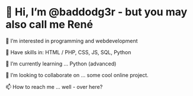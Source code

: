 <!---
baddodg3r/baddodg3r is a ✨ special ✨ repository because its `README.md` (this file) appears on your GitHub profile.
You can click the Preview link to take a look at your changes.
--->
<!DOCTYPE html>
<html>
  <head>
    <link href="https://cdn.jsdelivr.net/npm/bootstrap@5.3.0-alpha1/dist/css/bootstrap.min.css" 
              rel="stylesheet" 
              integrity="sha384-GLhlTQ8iRABdZLl6O3oVMWSktQOp6b7In1Zl3/Jr59b6EGGoI1aFkw7cmDA6j6gD" 
              crossorigin="anonymous">
  </head>
  <body>
    <div class="container shadow-sm p-3 mb-5 bg-body-tertiary rounded">
      <h1> 👋 Hi, I’m @baddodg3r - but you may also call me René </h1>
      <p> 👀 I’m interested in programming and webdevelopment</p>
      <p> 💁 Have skills in: HTML / PHP, CSS, JS, SQL, Python </p>
      <p> 🌱 I’m currently learning ... Python (advanced) </p>
      <p> 💞️ I’m looking to collaborate on ... some cool online project.</p>
      <p> 📫 How to reach me ... well - over here?</p>
    </div>
    
  <!-- <script src="https://cdn.jsdelivr.net/npm/bootstrap@5.3.0-alpha3/dist/js/bootstrap.bundle.min.js" 
              integrity="sha384-ENjdO4Dr2bkBIFxQpeoTz1HIcje39Wm4jDKdf19U8gI4ddQ3GYNS7NTKfAdVQSZe" 
              crossorigin="anonymous"></script> -->
  </body>
</html>
 
